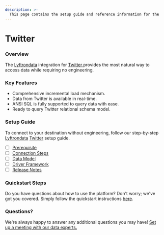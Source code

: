 ```yaml
---
description: >-
  This page contains the setup guide and reference information for the Twitter source connector.
---
```


# Twitter

### Overview

The [Lyftrondata](https://www.lyftrondata.com/) integration for [Twitter](https://www.lyftrondata.com/integration/twitter/)[ ](https://www.lyftrondata.com/integration/twitter/)provides the most natural way to access data while requiring no engineering.

### Key Features

* Comprehensive incremental load mechanism.
* Data from Twitter is available in real-time.&#x20;
* ANSI SQL is fully supported to query data with ease.
* Ready to query Twitter relational schema model.

### Setup Guide

To connect to your destination without engineering, follow our step-by-step [Lyftrondata](https://www.lyftrondata.com/)  [Twitter](https://www.lyftrondata.com/integration/twitter/) setup guide.

* [ ] [Prerequisite](../../marketing-analytics/twitter/prerequisite.md)
* [ ] [Connection Steps](../../marketing-analytics/twitter/connection-steps.md)
* [ ] [Data Model](../../marketing-analytics/twitter/data-model/)
* [ ] [Driver Framework](../../marketing-analytics/twitter/driver-framework/)
* [ ] [Release Notes](../../marketing-analytics/twitter/release-notes.md)

### Quickstart Steps

Do you have questions about how to use the platform? Don't worry; we've got you covered. Simply follow the quickstart instructions [here](../../../quickstart-steps.md).

### Questions? <a href="#questions" id="questions"></a>

We're always happy to answer any additional questions you may have! [Set up a meeting with our data experts.](https://www.lyftrondata.com/book-a-meeting/)


